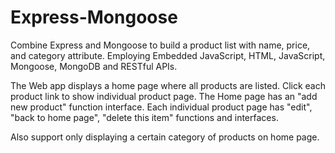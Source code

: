 # Express-Mongoose

Combine Express and Mongoose to build a product list with name, price, and category attribute.
Employing Embedded JavaScript, HTML, JavaScript, Mongoose, MongoDB and RESTful APIs.

The Web app displays a home page where all products are listed.
Click each product link to show individual product page.
The Home page has an "add new product" function interface.
Each individual product page has "edit", "back to home page", "delete this item" functions and interfaces.

Also support only displaying a certain category of products on home page.

